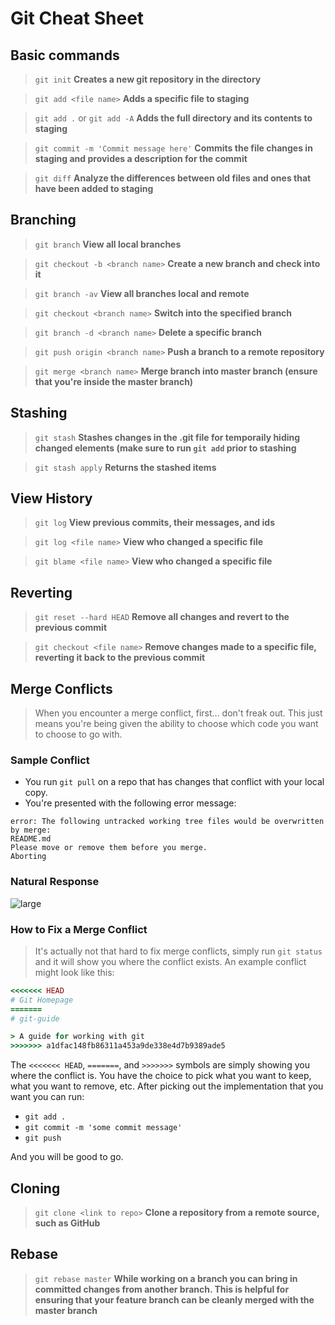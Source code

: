 # Git Cheat Sheet

## Basic commands

> `git init` **Creates a new git repository in the directory**

> `git add <file name>` **Adds a specific file to staging**

> `git add .` or `git add -A` **Adds the full directory and its contents to staging**

> `git commit -m 'Commit message here'` **Commits the file changes in staging and provides a description for the commit**

> `git diff` **Analyze the differences between old files and ones that have been added to staging**


## Branching

> `git branch` **View all local branches**

> `git checkout -b <branch name>` **Create a new branch and check into it**

> `git branch -av` **View all branches local and remote**

> `git checkout <branch name>` **Switch into the specified branch**

> `git branch -d <branch name>` **Delete a specific branch**

> `git push origin <branch name>` **Push a branch to a remote repository**

> `git merge <branch name>` **Merge branch into master branch (ensure that you're inside the master branch)**


## Stashing

> `git stash` **Stashes changes in the .git file for temporaily hiding changed elements (make sure to run `git add` prior to stashing**

> `git stash apply` **Returns the stashed items**



## View History

> `git log` **View previous commits, their messages, and ids**

> `git log <file name>` **View who changed a specific file**

> `git blame <file name>` **View who changed a specific file**


## Reverting

> `git reset --hard HEAD` **Remove all changes and revert to the previous commit**

> `git checkout <file name>` **Remove changes made to a specific file, reverting it back to the previous commit**


## Merge Conflicts

> When you encounter a merge conflict, first... don't freak out. This just means you're being given the ability to choose which code you want to choose to go with.

### Sample Conflict

- You run `git pull` on a repo that has changes that conflict with your local copy.
- You're presented with the following error message:

```
error: The following untracked working tree files would be overwritten by merge:
README.md
Please move or remove them before you merge.
Aborting
```

### Natural Response

![large](https://s3.amazonaws.com/devcamp-static/images/cagey.jpg)


### How to Fix a Merge Conflict

> It's actually not that hard to fix merge conflicts, simply run `git status` and it will show you where the conflict exists. An example conflict might look like this:

```ruby
<<<<<<< HEAD
# Git Homepage
=======
# git-guide

> A guide for working with git
>>>>>>> a1dfac148fb86311a453a9de338e4d7b9389ade5
```

The `<<<<<<< HEAD`, `=======`, and `>>>>>>>` symbols are simply showing you where the conflict is. You have the choice to pick what you want to keep, what you want to remove, etc. After picking out the implementation that you want you can run:

- `git add .`
- `git commit -m 'some commit message'`
- `git push`

And you will be good to go.


## Cloning

> `git clone <link to repo>` **Clone a repository from a remote source, such as GitHub**


## Rebase

> `git rebase master` **While working on a branch you can bring in committed changes from another branch. This is helpful for ensuring that your feature branch can be cleanly merged with the master branch**